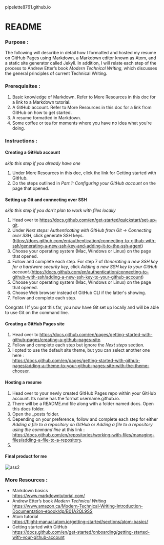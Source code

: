pipelette8761.github.io
# README

### Purpose :
The following will describe in detail how I formatted and hosted my resume on GitHub Pages using Markdown, a Markdown editor known as Atom, and a static site generator called Jekyll. In addition, I will relate each step of the process to Andrew Etter’s book *Modern Technical Writing*, which discusses the general principles of current Technical Writing.  

### Prerequisites :
1. Basic knowledge of Markdown. Refer to More Resources in this doc for a link to a Markdown tutorial.
2. A GitHub account. Refer to More Resources in this doc for a link from GitHub on how to get started.
3. A resume formatted in Markdown.
4. Some coffee or tea for moments where you have no idea what you're doing.

### Instructions :
#### Creating a GitHub account
*skip this step if you already have one*  
  
1. Under More Resources in this doc, click the link for Getting started with GitHub.
2. Do the steps outlined in *Part 1: Configuring your GitHub account* on the page that opened.

#### Setting up Git and connecting over SSH
*skip this step if you don't plan to work with files locally*

1. Head over to https://docs.github.com/en/get-started/quickstart/set-up-git.
2. Under *Next steps: Authenticating with GitHub from Git -> Connecting over SSH*, click generate SSH keys.(https://docs.github.com/en/authentication/connecting-to-github-with-ssh/generating-a-new-ssh-key-and-adding-it-to-the-ssh-agent)
3. Choose your operating system (Mac, Windows or Linux) on the page that opened.
4. Follow and complete each step. For step 7 of *Generating a new SSH key for a hardware security key*, click *Adding a new SSH key to your GitHub account*.(https://docs.github.com/en/authentication/connecting-to-github-with-ssh/adding-a-new-ssh-key-to-your-github-account)
5. Choose your operating system (Mac, Windows or Linux) on the page that opened.
6. Choose Web browser instead of GitHub CLI if the latter's showing.
7. Follow and complete each step.

Congrats ! If you got this far, you now have Git set up locally and will be able to use Git on the command line.

#### Creating a GitHub Pages site

1. Head over to https://docs.github.com/en/pages/getting-started-with-github-pages/creating-a-github-pages-site.
2. Follow and complete each step but ignore the *Next steps* section.
3. I opted to use the default site theme, but you can select another one here :  
https://docs.github.com/en/pages/getting-started-with-github-pages/adding-a-theme-to-your-github-pages-site-with-the-theme-chooser.

#### Hosting a resume

1. Head over to your newly created GitHub Pages repo within your GitHub account. Its name has the format username.github.io.
2. There will be a README.md file along with a folder named docs. Open this docs folder.
3. Open the \_posts folder.
4. Depending on your preference, follow and complete each step for either *Adding a file to a repository on GitHub* or *Adding a file to a repository using the command line* at this link :  
https://docs.github.com/en/repositories/working-with-files/managing-files/adding-a-file-to-a-repository.
5. 

#### Final product for me
![ass2](https://user-images.githubusercontent.com/92553879/139300138-440d15df-b2ac-467d-af48-635ebd84e30b.gif)

### More Resources :
- Markdown basics  
https://www.markdowntutorial.com/
- Andrew Etter’s book *Modern Technical Writing*  
https://www.amazon.ca/Modern-Technical-Writing-Introduction-Documentation-ebook/dp/B01A2QL9SS
- Atom tutorial  
https://flight-manual.atom.io/getting-started/sections/atom-basics/
- Getting started with GitHub  
https://docs.github.com/en/get-started/onboarding/getting-started-with-your-github-account
